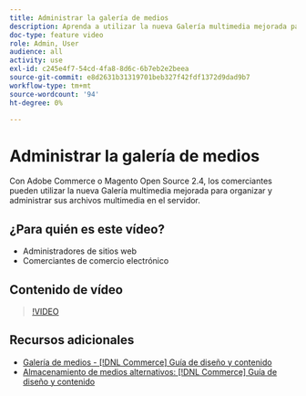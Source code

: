 ```yaml
---
title: Administrar la galería de medios
description: Aprenda a utilizar la nueva Galería multimedia mejorada para organizar y administrar archivos multimedia en el servidor.
doc-type: feature video
role: Admin, User
audience: all
activity: use
exl-id: c245e4f7-54cd-4fa8-8d6c-6b7eb2e2beea
source-git-commit: e8d2631b31319701beb327f42fdf1372d9dad9b7
workflow-type: tm+mt
source-wordcount: '94'
ht-degree: 0%

---
```


# Administrar la galería de medios

Con Adobe Commerce o Magento Open Source 2.4, los comerciantes pueden utilizar la nueva Galería multimedia mejorada para organizar y administrar sus archivos multimedia en el servidor.

## ¿Para quién es este vídeo?

- Administradores de sitios web
- Comerciantes de comercio electrónico

## Contenido de vídeo

>[!VIDEO](https://video.tv.adobe.com/v/343785?quality=12&learn=on)

## Recursos adicionales

- [Galería de medios - [!DNL Commerce] Guía de diseño y contenido](https://experienceleague.adobe.com/docs/commerce-admin/content-design/media/gallery/media-gallery.html)
- [Almacenamiento de medios alternativos: [!DNL Commerce] Guía de diseño y contenido](https://experienceleague.adobe.com/docs/commerce-admin/content-design/media/storage/media-storage.html)
